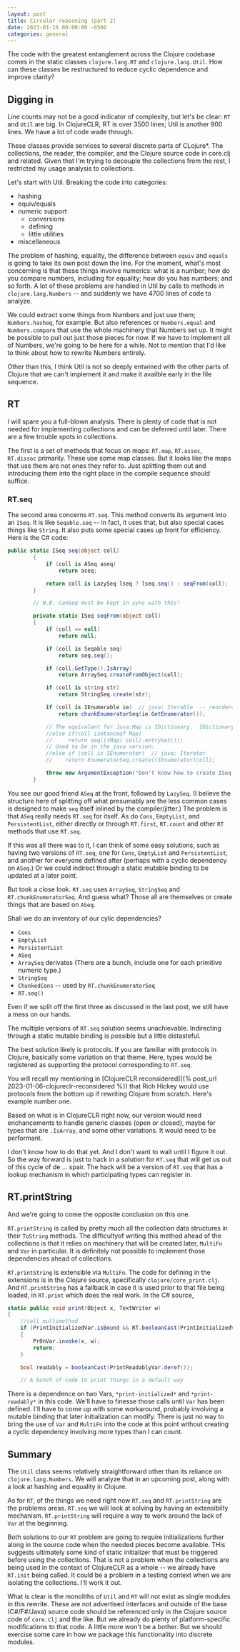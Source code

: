 ```yaml
---
layout: post
title: Circular reasoning (part 2)
date: 2023-01-16 00:00:00 -0500
categories: general
---
```


The code with the greatest entanglement across the Clojure codebase comes in the static classes `clojure.lang.RT` and `clojure.lang.Util`.  How can these classes be restructured to reduce cyclic dependence and improve clarity?  

## Digging in

Line counts may not be a good indicator of complexity, but let's be clear: `RT` and `Util` are big.  In ClojureCLR, RT is over 3500 lines; Util is another 900 lines.  We have a lot of code wade through.

These classes provide services to several discrete parts of CLojure*. The collections, the reader, the compiler, and the Clojure source code in core.clj and related.  Given that I'm trying to decouple the collections from the rest, I restricted my usage analysis to collections.

Let's start with Util.  Breaking the code into categories:

- hashing
- equiv/equals
- numeric support
    - conversions
    - defining
    - little utilities
- miscellaneous

The problem of hashing, equality, the difference between `equiv` and `equals` is going to take its own post down the line.  For the moment, what's most concerning is that these things involve numerics:  what is a number; how do you compare numbers, including for equality; how do you has numbers; and so forth.  A lot of these problems are handled in Util by calls to methods in `clojure.lang.Numbers` -- and suddenly we have 4700 lines of code to analyze.

We could extract some things from Numbers and just use them; `Numbers.hasheq`, for example.  But also references or `Numbers.equal` and `Numbers.compare` that use the whole machinery that Numbers set up.  It might be possible to pull out just those pieces for now.  If we have to implement all of Numbers, we're going to be here for a while.  Not to mention that I'd like to think about how to rewrite Numbers entirely.

Other than this, I think Util is not so deeply entwined with the other parts of Clojure that we can't implement it and make it availble early in the file sequence.

## RT 

I will spare you a full-blown analysis.  There is plenty of code that is not needed for implementing collections and can be deferred until later.  There are a few trouble spots in collections.

The first is a set of methods that focus on maps: `RT.map`, `RT.assoc`, `RT.dissoc` primarily.  These use some map classes.  But it looks like the maps that use them are not ones they refer to.  Just splitting them out and introducing them into the right place in the compile sequence should suffice.

### RT.seq

The second area concerns `RT.seq`.  This method converts its argument into an `ISeq`.  It is like `Seqable.seq` -- in fact, it uses that, but also special cases things like `String`.  It also puts some special cases up front for efficiency.    Here is the C# code:

```C#
public static ISeq seq(object coll)
        {
            if (coll is ASeq aseq)
                return aseq;

            return coll is LazySeq lseq ? lseq.seq() : seqFrom(coll);
        }

        // N.B. canSeq must be kept in sync with this!

        private static ISeq seqFrom(object coll)
        {
            if (coll == null)
                return null;

            if (coll is Seqable seq)
                return seq.seq();

            if (coll.GetType().IsArray)
                return ArraySeq.createFromObject(coll);

            if (coll is string str)
                return StringSeq.create(str);

            if (coll is IEnumerable ie)  // java: Iterable  -- reordered clauses so others take precedence.
                return chunkEnumeratorSeq(ie.GetEnumerator());            // chunkIteratorSeq

            // The equivalent for Java:Map is IDictionary.  IDictionary is IEnumerable, so is handled above.
            //else if(coll isntanceof Map)  
            //     return seq(((Map) coll).entrySet());
            // Used to be in the java version:
            //else if (coll is IEnumerator)  // java: Iterator
            //    return EnumeratorSeq.create((IEnumerator)coll);

            throw new ArgumentException("Don't know how to create ISeq from: " + coll.GetType().FullName);
        }
```

You see our good friend `ASeq` at the front, followed by `LazySeq`.  (I believe the structure here of splitting off what presumably are the less common cases is designed to make `seq` itself inlined by the compiler/jitter.)  The problem is that `ASeq` really needs `RT.seq` for  itself.  As do `Cons`, `EmptyList`, and `PersistentList`, either directly or through `RT.first`, `RT.count` and other `RT` methods that use `RT.seq`.

If this was all there was to it, I can think of some easy solutions, such as having two versions of `RT.seq`, one for `Cons`, `EmptyList` and `PersistentList`, and another for everyone defined after (perhaps with a cyclic dependency on `ASeq`.)    Or we could indirect through a static mutable binding to be updated at a later point.  

But took a close look. `RT.seq` uses `ArraySeq`, `StringSeq` and `RT.chunkEnumeratorSeq`.  And guess what?  Those all are themselves or create things that are based on `ASeq`.

Shall we do an inventory of our cylic dependencies?

- `Cons`
- `EmptyList`
- `PersistentList`
- `ASeq`
- `ArraySeq` derivates  (There are a bunch, include one for each primitive numeric type.)
- `StringSeq`
- `ChunkedCons` -- used by `RT.chunkEnumeratorSeq`
- `RT.seq()`

Even if we split off the first three as discussed in the last post, we still have a mess on our hands.

The multiple versions of `RT.seq` solution seems unachievable.  Indirecting through a static mutable binding is possible but a little distasteful.

The best solution likely is protocols.  If you are familiar with protocols in Clojure, basically some variation on that theme. Here, types would be registered as supporting the protocol corresponding to `RT.seq`.  

You will recall my mentioning in  [ClojureCLR reconsidered]({% post_url 2023-01-06-clojureclr-reconsidered %}) that Rich Hickey would use protocols from the bottom up if rewriting Clojure from scratch.  Here's example number one.

 Based on what is in ClojureCLR right now,  our version would need enchancements to handle generic classes (open or closed), maybe for types that are `.IsArray`, and some other variations.  It would need to be performant.

 I don't know how to do that yet.  And I don't want to wait until I figure it out.  So the way forward is just to hack in a solution for `RT.seq` that will get us out of this cycle of de ... spair.  The hack will be a version of `RT.seq` that has a lookup mechanism in which participating types can register in.  

## RT.printString

And we're going to come the opposite conclusion on this one.

`RT.printString` is called by pretty much all the collection data structures in their `ToString` methods.  The difficultyof writing this method ahead of the collections is that it relies on machinery that will be created later, `MultiFn` and `Var` in particular.  It is definitely not possible to implement those dependencies ahead of collections.

`RT.printString` is extensible via `MultiFn`.  The code for defining in the extensions is in the Clojure source, specifically `clojure/core_print.clj`.  And `RT.printString` has a fallback in case it is used prior to that file being loaded, in `RT.print` which does the real work.  In the C# source,

```C#
static public void print(Object x, TextWriter w)
{
    //call multimethod
    if (PrintInitializedVar.isBound && RT.booleanCast(PrintInitializedVar.deref()))
    {
        PrOnVar.invoke(x, w);
        return;
    }

    bool readably = booleanCast(PrintReadablyVar.deref());

    // A bunch of code to print things in a default way
```

There is a dependence on two Vars, `*print-initialized*` and `*print-readably*` in this code.
We'll have to finesse those calls until `Var` has been defined.  I'll have to come up with some workaround, probably involving a mutable binding that later initialization can modify.
There is just no way to bring the use of `Var` and `MultiFn` into the code at this point without creating a cyclic dependency involving more types than I can count.


## Summary

The `Util` class seems relatively straightforward other than its reliance on `clojure.lang.Numbers`.  We will analyze that in an upcoming post, along with a look at hashing and equality in Clojure.

As for `RT`, of the things we need right now `RT.seq` and `RT.printString` are the problems areas.  `RT.seq` we will look at solving by having an extensibilty mechanism.  `RT.printString` will require a way to work around the lack of `Var` at the beginning.  

Both solutions to our `RT` problem are going to require initializations further along in the source code when the needed pieces become available.   THis suggests ultimately some kind of static initializer that must be triggered before using the collections.  That is not a problem when the collections are being used in the context of ClojureCLR as a whole -- we already have `RT.init` being called.  It could be a problem in a testing context when we are isolating the collections.  I'll work it out.

What is clear is the monoliths of `Util` and `RT` will not exist as single modules in this rewrite.  These are not advertised interfaces and outside of the base (C#/F#/Java) source code should be referenced only in the Clojure source code of `core.clj` and the like.  But we already do plenty of platform-specific modifications to that code.  A little more won't be a bother.  But we should exercise some care in how we package this functionality into discrete modules.







